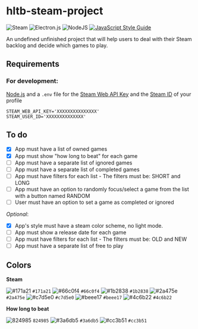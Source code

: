 # hltb-steam-project

![Steam](https://img.shields.io/badge/steam-%23000000.svg?style=flat&logo=steam&logoColor=white)
![Electron.js](https://img.shields.io/badge/electron-191970?style=flat&logo=Electron&logoColor=white)
![NodeJS](https://img.shields.io/badge/node.js-6DA55F?style=flat&logo=node.js&logoColor=white)
[![JavaScript Style Guide](https://img.shields.io/badge/code_style-standard-brightgreen.svg)](https://standardjs.com)

An undefined unfinished project that will help users to deal with their Steam backlog and decide which games to play.

## Requirements

### For development:

[Node.js](https://nodejs.org/en) and a `.env` file for the [Steam Web API Key](https://steamcommunity.com/dev) and the [Steam ID](https://steamdb.info/calculator/) of your profile

```env
STEAM_WEB_API_KEY='XXXXXXXXXXXXXXX'
STEAM_USER_ID='XXXXXXXXXXXXXX'
```

## To do

- [X] App must have a list of owned games
- [X] App must show "how long to beat" for each game
- [ ] App must have a separate list of ignored games
- [ ] App must have a separate list of completed games
- [ ] App must have filters for each list - The filters must be: SHORT and LONG
- [ ] App must have an option to randomly focus/select a game from the list with a button named RANDOM
- [ ] User must have an option to set a game as completed or ignored

*Optional*:

- [x] App's style must have a steam color scheme, no light mode.
- [ ] App must show a release date for each game
- [ ] App must have filters for each list - The filters must be: OLD and NEW
- [ ] App must have a separate list of free to play

## Colors

**Steam**

![#171a21](https://via.placeholder.com/15/171a21/000000?text=+) `#171a21`
![#66c0f4](https://via.placeholder.com/15/66c0f4/000000?text=+) `#66c0f4`
![#1b2838](https://via.placeholder.com/15/1b2838/000000?text=+) `#1b2838`
![#2a475e](https://via.placeholder.com/15/2a475e/000000?text=+) `#2a475e`
![#c7d5e0](https://via.placeholder.com/15/c7d5e0/000000?text=+) `#c7d5e0`
![#beee17](https://via.placeholder.com/15/beee17/000000?text=+) `#beee17`
![#4c6b22](https://via.placeholder.com/15/4c6b22/000000?text=+) `#4c6b22`

**How long to beat**

![824985](https://via.placeholder.com/15/824985/000000?text=+) `824985`
![#3a6db5](https://via.placeholder.com/15/3a6db5/000000?text=+) `#3a6db5`
![#cc3b51](https://via.placeholder.com/15/cc3b51/000000?text=+) `#cc3b51`

